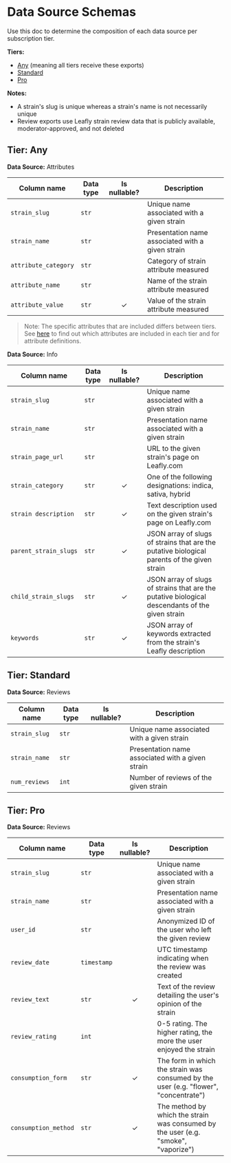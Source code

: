 # Data Source Schemas

Use this doc to determine the composition of each data source per subscription tier.

**Tiers:**
- [Any](#tier-any) (meaning all tiers receive these exports)
- [Standard](#tier-standard)
- [Pro](#tier-pro)

**Notes:**
- A strain's slug is unique whereas a strain's name is not necessarily unique
- Review exports use Leafly strain review data that is publicly available, moderator-approved, and not deleted

## Tier: Any

**Data Source:** Attributes

| Column name | Data type | Is nullable? | Description |
| --- | --- | :---: | --- |
| `strain_slug` | `str` | | Unique name associated with a given strain |
| `strain_name` | `str` | | Presentation name associated with a given strain |
| `attribute_category` | `str` | | Category of strain attribute measured |
| `attribute_name` | `str` | | Name of the strain attribute measured |
| `attribute_value` | `str` | &check; | Value of the strain attribute measured |

> Note: The specific attributes that are included differs between tiers. See [here](STRAIN_ATTRIBUTE_DELINEATIONS.md "Strain attribute delineations") to find out which attributes are included in each tier and for attribute definitions.

**Data Source:** Info

| Column name | Data type | Is nullable? | Description |
| --- | --- | :---: | --- |
| `strain_slug` | `str` | | Unique name associated with a given strain |
| `strain_name` | `str` | | Presentation name associated with a given strain |
| `strain_page_url` | `str` | | URL to the given strain's page on Leafly.com |
| `strain_category` | `str` | &check; | One of the following designations: indica, sativa, hybrid |
| `strain description` | `str` | &check; | Text description used on the given strain's page on Leafly.com |
| `parent_strain_slugs` | `str` | &check; | JSON array of slugs of strains that are the putative biological parents of the given strain |
| `child_strain_slugs` | `str` | &check; | JSON array of slugs of strains that are the putative biological descendants of the given strain |
| `keywords` | `str` | &check; | JSON array of keywords extracted from the strain's Leafly description |

## Tier: Standard

**Data Source:** Reviews

| Column name | Data type | Is nullable? | Description |
| --- | --- | :---: | --- |
| `strain_slug` | `str` | | Unique name associated with a given strain |
| `strain_name` | `str` | | Presentation name associated with a given strain |
| `num_reviews` | `int` | | Number of reviews of the given strain|

## Tier: Pro

**Data Source:** Reviews

| Column name | Data type | Is nullable? | Description |
| --- | --- | :---: | --- |
| `strain_slug` | `str` | | Unique name associated with a given strain |
| `strain_name` | `str` | | Presentation name associated with a given strain |
| `user_id` | `str` | | Anonymized ID of the user who left the given review |
| `review_date` | `timestamp` | | UTC timestamp indicating when the review was created |
| `review_text` | `str` | &check; | Text of the review detailing the user's opinion of the strain |
| `review_rating` | `int` | | 0-5 rating. The higher rating, the more the user enjoyed the strain |
| `consumption_form` | `str` | &check; | The form in which the strain was consumed by the user (e.g. "flower", "concentrate") |
| `consumption_method` | `str` | &check; | The method by which the strain was consumed by the user (e.g. "smoke", "vaporize") |
